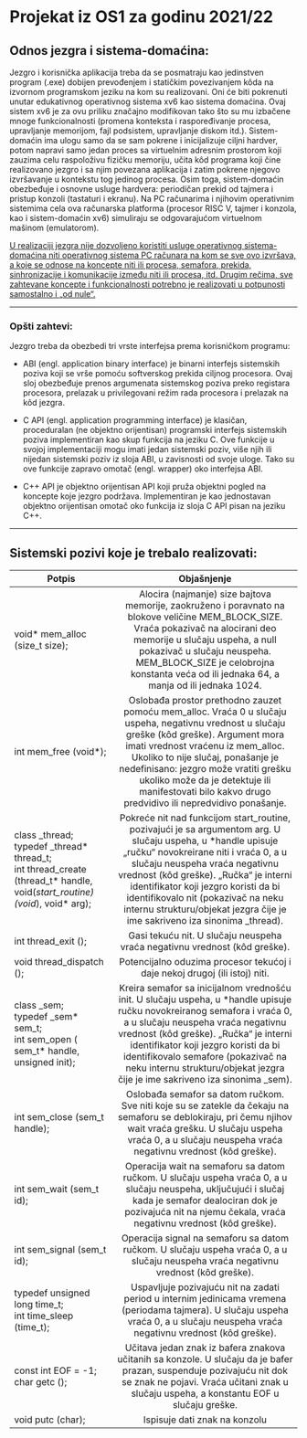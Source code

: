# Projekat iz OS1 za godinu 2021/22

## Odnos jezgra i sistema-domaćina:
Jezgro i korisnička aplikacija treba da se posmatraju kao jedinstven program (.exe) dobijen
prevođenjem i statičkim povezivanjem kôda na izvornom programskom jeziku na kom su
realizovani. Oni će biti pokrenuti unutar edukativnog operativnog sistema xv6 kao sistema domaćina. Ovaj sistem xv6 je za ovu priliku značajno modifikovan tako što su mu izbačene
mnoge funkcionalnosti (promena konteksta i raspoređivanje procesa, upravljanje memorijom,
fajl podsistem, upravljanje diskom itd.). Sistem-domaćin ima ulogu samo da se sam pokrene i
inicijalizuje ciljni hardver, potom napravi samo jedan proces sa virtuelnim adresnim prostorom
koji zauzima celu raspoloživu fizičku memoriju, učita kôd programa koji čine realizovano
jezgro i sa njim povezana aplikacija i zatim pokrene njegovo izvršavanje u kontekstu tog
jedinog procesa. Osim toga, sistem-domaćin obezbeđuje i osnovne usluge hardvera: periodičan
prekid od tajmera i pristup konzoli (tastaturi i ekranu). Na PC računarima i njihovim
operativnim sistemima cela ova računarska platforma (procesor RISC V, tajmer i konzola, kao
i sistem-domaćin xv6) simuliraju se odgovarajućom virtuelnom mašinom (emulatorom).

<ins>U realizaciji jezgra nije dozvoljeno koristiti usluge operativnog sistema-domaćina niti
operativnog sistema PC računara na kom se sve ovo izvršava, a koje se odnose na koncepte niti
ili procesa, semafora, prekida, sinhronizacije i komunikacije između niti ili procesa, itd. Drugim
rečima, sve zahtevane koncepte i funkcionalnosti potrebno je realizovati u potpunosti
samostalno i „od nule“. </ins>
<hr>

### Opšti zahtevi:

Jezgro treba da obezbedi tri vrste interfejsa prema korisničkom programu: 

* ABI (engl. application binary interface) je binarni interfejs sistemskih poziva koji se
vrše pomoću softverskog prekida ciljnog procesora. Ovaj sloj obezbeđuje prenos argumenata
sistemskog poziva preko registara procesora, prelazak u privilegovani režim rada procesora i
prelazak na kôd jezgra.

* C API (engl. application programming interface) je klasičan, proceduralan (ne
objektno orijentisan) programski interfejs sistemskih poziva implementiran kao skup funkcija
na jeziku C. Ove funkcije u svojoj implementaciji mogu imati jedan sistemski poziv, više njih
ili nijedan sistemski poziv iz sloja ABI, u zavisnosti od svoje uloge. Tako su ove funkcije
zapravo omotač (engl. wrapper) oko interfejsa ABI.

* C++ API je objektno orijentisan API koji pruža objektni pogled na koncepte koje
jezgro podržava. Implementiran je kao jednostavan objektno orijentisan omotač oko funkcija
iz sloja C API pisan na jeziku C++. 
<hr>

## Sistemski pozivi koje je trebalo realizovati:
| Potpis       | Objašnjenje         |
| ------------- |:-------------:|
| void* mem_alloc (size_t size);  | Alocira (najmanje) size bajtova memorije, zaokruženo i poravnato na blokove veličine MEM_BLOCK_SIZE. Vraća pokazivač na alocirani deo memorije u slučaju uspeha, a null pokazivač u slučaju neuspeha. MEM_BLOCK_SIZE je celobrojna konstanta veća od ili jednaka 64, a manja od ili jednaka 1024. |
| int mem_free (void*);      | Oslobađa prostor prethodno zauzet pomoću mem_alloc. Vraća 0 u slučaju uspeha, negativnu vrednost u slučaju greške (kôd greške). Argument mora imati vrednost vraćenu iz mem_alloc. Ukoliko to nije slučaj, ponašanje je nedefinisano: jezgro može vratiti grešku ukoliko može da je detektuje ili manifestovati bilo kakvo drugo predvidivo ili nepredvidivo ponašanje.|
| class _thread; <br> typedef _thread* thread_t; <br> int thread_create (thread_t* handle, void(*start_routine)(void*), void* arg); | Pokreće nit nad funkcijom start_routine, pozivajući je sa argumentom arg. U slučaju uspeha, u *handle upisuje „ručku“ novokreirane niti i vraća 0, a u slučaju neuspeha vraća negativnu vrednost (kôd greške). „Ručka“ je interni identifikator koji jezgro koristi da bi identifikovalo nit (pokazivač na neku internu strukturu/objekat jezgra čije je ime sakriveno iza sinonima _thread). |
| int thread_exit (); | Gasi tekuću nit. U slučaju neuspeha vraća negativnu vrednost (kôd greške). |
| void thread_dispatch ();  | Potencijalno oduzima procesor tekućoj i daje nekoj drugoj (ili istoj) niti. |
| class _sem; <br> typedef _sem* sem_t; <br> int sem_open (  sem_t* handle,  unsigned init); | Kreira semafor sa inicijalnom vrednošću init. U slučaju uspeha, u *handle upisuje ručku novokreiranog semafora i vraća 0, a u slučaju neuspeha vraća negativnu vrednost (kôd greške). „Ručka“ je interni identifikator koji jezgro koristi da bi identifikovalo semafore (pokazivač na neku internu strukturu/objekat jezgra čije je ime sakriveno iza sinonima _sem). |
| int sem_close (sem_t handle); | Oslobađa semafor sa datom ručkom. Sve niti koje su se zatekle da čekaju na semaforu se deblokiraju, pri čemu njihov wait vraća grešku. U slučaju uspeha vraća 0, a u slučaju neuspeha vraća negativnu vrednost (kôd greške). |
| int sem_wait (sem_t id); | Operacija wait na semaforu sa datom ručkom. U slučaju uspeha vraća 0, a u slučaju neuspeha, uključujući i slučaj kada je semafor dealociran dok je pozivajuća nit na njemu čekala, vraća negativnu vrednost (kôd greške). |
| int sem_signal (sem_t id); | Operacija signal na semaforu sa datom ručkom. U slučaju uspeha vraća 0, a u slučaju neuspeha vraća negativnu vrednost (kôd greške). |
| typedef unsigned long time_t; <br> int time_sleep (time_t);| Uspavljuje pozivajuću nit na zadati period u internim jedinicama vremena (periodama tajmera). U slučaju uspeha vraća 0, a u slučaju neuspeha vraća negativnu vrednost (kôd greške). |
| const int EOF = -1; <br> char getc (); | Učitava jedan znak iz bafera znakova učitanih sa konzole. U slučaju da je bafer prazan, suspenduje pozivajuću nit dok se znak ne pojavi. Vraća učitani znak u slučaju uspeha, a konstantu EOF u slučaju greške. |
| void putc (char); | Ispisuje dati znak na konzolu |

